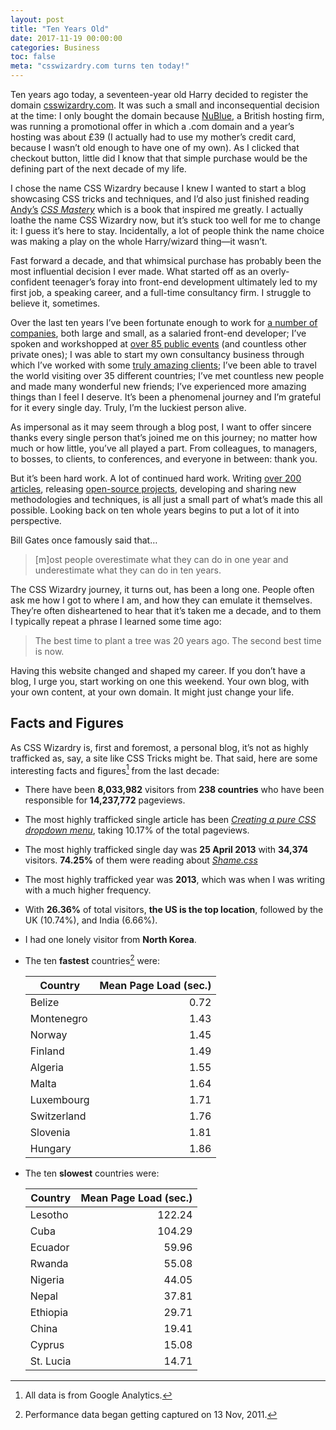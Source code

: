 ```yaml
---
layout: post
title: "Ten Years Old"
date: 2017-11-19 00:00:00
categories: Business
toc: false
meta: "csswizardry.com turns ten today!"
---
```


Ten years ago today, a seventeen-year old Harry decided to register the domain
[csswizardry.com](https://csswizardry.com). It was such a small and
inconsequential decision at the time: I only bought the domain because
[NuBlue](https://www.nublue.co.uk/), a British hosting firm, was running
a promotional offer in which a .com domain and a year’s hosting was about £39 (I
actually had to use my mother’s credit card, because I wasn’t old enough to have
one of my own). As I clicked that checkout button, little did I know that that
simple purchase would be the defining part of the next decade of my life.

I chose the name CSS Wizardry because I knew I wanted to start a blog showcasing
CSS tricks and techniques, and I’d also just finished reading
[Andy’s](http://andybudd.com/) [<cite>CSS
Mastery</cite>](https://www.amazon.co.uk/gp/product/1430223979?ie=UTF8&tag=blogography-21&linkCode=as2&camp=1634&creative=6738&creativeASIN=1430223979)
which is a book that inspired me greatly. I actually loathe the name CSS
Wizardry now, but it’s stuck too well for me to change it: I guess it’s here to
stay. Incidentally, a lot of people think the name choice was making a play on
the whole Harry/wizard thing—it wasn’t.

Fast forward a decade, and that whimsical purchase has probably been the most
influential decision I ever made. What started off as an overly-confident
teenager’s foray into front-end development ultimately led to my first job,
a speaking career, and a full-time consultancy firm. I struggle to believe it,
sometimes.

Over the last ten years I’ve been fortunate enough to work for [a number of
companies](https://uk.linkedin.com/in/csswizardry), both large and small, as
a salaried front-end developer; I’ve spoken and workshopped at [over 85 public
events](https://csswizardry.com/speaking/#section:past-events) (and countless
other private ones); I was able to start my own consultancy business through
which I’ve worked with some [truly amazing
clients](https://csswizardry.com/#section:clients); I’ve been able to travel the
world visiting over 35 different countries; I’ve met countless new people and
made many wonderful new friends; I’ve experienced more amazing things than
I feel I deserve. It’s been a phenomenal journey and I’m grateful for it every
single day. Truly, I’m the luckiest person alive.

As impersonal as it may seem through a blog post, I want to offer sincere thanks
every single person that’s joined me on this journey; no matter how much or how
little, you’ve all played a part. From colleagues, to managers, to bosses, to
clients, to conferences, and everyone in between: thank you.

But it’s been hard work. A lot of continued hard work. Writing [over 200
articles](https://csswizardry.com/archive/), releasing [open-source
projects](https://github.com/csswizardry), developing and sharing new
methodologies and techniques, is all just a small part of what’s made this all
possible. Looking back on ten whole years begins to put a lot of it into
perspective.

Bill Gates once famously said that…

> [m]ost people overestimate what they can do in one year and underestimate what
> they can do in ten years.

The CSS Wizardry journey, it turns out, has been a long one. People often ask me
how I got to where I am, and how they can emulate it themselves. They’re often
disheartened to hear that it’s taken me a decade, and to them I typically repeat
a phrase I learned some time ago:

> The best time to plant a tree was 20 years ago. The second best time is now.

Having this website changed and shaped my career. If you don’t have a blog,
I urge you, start working on one this weekend. Your own blog, with your own
content, at your own domain. It might just change your life.

## Facts and Figures

As CSS Wizardry is, first and foremost, a personal blog, it’s not as highly
trafficked as, say, a site like CSS Tricks might be. That said, here are some
interesting facts and figures[^1] from the last decade:

* There have been **8,033,982** visitors from **238 countries** who have been
  responsible for **14,237,772** pageviews.
* The most highly trafficked single article has been [<cite>Creating a pure CSS
  dropdown
  menu</cite>](https://csswizardry.com/2011/02/creating-a-pure-css-dropdown-menu/),
  taking 10.17% of the total pageviews.
* The most highly trafficked single day was **25 April 2013** with **34,374**
  visitors. **74.25%** of them were reading about
  [<cite>Shame.css</cite>](https://csswizardry.com/2013/04/shame-css/)
* The most highly trafficked year was **2013**, which was when I was writing
  with a much higher frequency.
* With **26.36%** of total visitors, **the US is the top location**, followed by
  the UK (10.74%), and India (6.66%).
* I had one lonely visitor from **North Korea**.
* The ten **fastest** countries[^2] were:

  | Country     | Mean Page Load (sec.) |
  |-------------|----------------------:|
  | Belize      |                  0.72 |
  | Montenegro  |                  1.43 |
  | Norway      |                  1.45 |
  | Finland     |                  1.49 |
  | Algeria     |                  1.55 |
  | Malta       |                  1.64 |
  | Luxembourg  |                  1.71 |
  | Switzerland |                  1.76 |
  | Slovenia    |                  1.81 |
  | Hungary     |                  1.86 |

* The ten **slowest** countries were:

  | Country   | Mean Page Load (sec.) |
  |-----------|----------------------:|
  | Lesotho   |                122.24 |
  | Cuba      |                104.29 |
  | Ecuador   |                 59.96 |
  | Rwanda    |                 55.08 |
  | Nigeria   |                 44.05 |
  | Nepal     |                 37.81 |
  | Ethiopia  |                 29.71 |
  | China     |                 19.41 |
  | Cyprus    |                 15.08 |
  | St. Lucia |                 14.71 |

[^1]: All data is from Google Analytics.
[^2]: Performance data began getting captured on 13 Nov, 2011.
